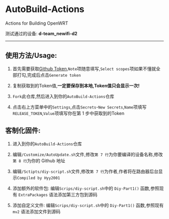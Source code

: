 # AutoBuild-Actions

Actions for Building OpenWRT

测试通过的设备: **d-team_newifi-d2**
___
使用方法/Usage:
------

1. 首先需要获取[Github Token](https://github.com/settings/tokens/new),`Note`项随意填写,`Select scopes`项如果不懂就全部打勾,完成后点击`Generate token`

2. 复制获取到的Token值,**一定要保存到本地,Token值只会显示一次!**

3. `Fork`此仓库,然后进入到你的`AutoBuild-Actions`仓库

4. 点击右上方菜单中的`Settings`,点击`Secrets`-`New Secrets`,`Name`项填写`RELEASE_TOKEN`,`Value`项填写你在第 1 步中获取到的Token

客制化固件:
------

1. 进入到你的`AutoBuild-Actions`仓库

2. 编辑`/Customize/AutoUpdate.sh`文件,修改`第 7 行`为你要编译的设备名称,修改`第 8 行`为你的 Github 地址

3. 编辑`/Sctipts/diy-script.sh`文件,修改`第 7 行`为作者,作者将在路由器后台显示`Compiled by Hyy2001`

4. 添加额外的软件包: 编辑`Scrips/diy-script.sh`中的 `Diy-Part1()` 函数,参照现有 `ExtraPackages` 语法添加第三方包到源码

5. 添加自定义文件: 编辑`Scrips/diy-script.sh`中的 `Diy-Part1()` 函数,参照现有 `mv2` 语法添加文件到源码
